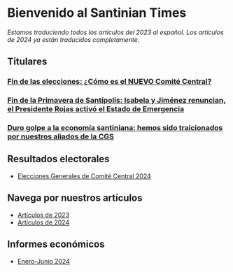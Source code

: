 # Bienvenido al Santinian Times

*Estamos traduciendo todos los artículos del 2023 al español. Los artículos de 2024 ya están traducidos completamente.*

## Titulares

### [Fin de las elecciones: ¿Cómo es el NUEVO Comité Central?](/2024/10/times_10-20-2024.md#fin-de-las-elecciones-¿cómo-es-el-nuevo-comité-central)

### [Fin de la Primavera de Santípolis: Isabela y Jiménez renuncian, el Presidente Rojas activó el Estado de Emergencia](/2024/09/times_09-17-2024.md#fin-de-la-primavera-de-santípolis-isabela-y-jiménez-renuncian-el-presidente-rojas-activó-el-estado-de-emergencia)

### [Duro golpe a la economía santiniana: hemos sido traicionados por nuestros aliados de la CGS](/2024/08/times_08-28-2024.md#duro-golpe-a-la-economía-santiniana-hemos-sido-traicionados-por-nuestros-aliados-de-la-cgs)

## Resultados electorales

* [Elecciones Generales de Comité Central 2024](/2024/10/times_10-20-2024.md#fin-de-las-elecciones-¿cómo-es-el-nuevo-comité-central)

## Navega por nuestros artículos

* [Artículos de 2023](2023)
* [Artículos de 2024](2024)

## Informes económicos

* [Enero-Junio 2024](/2024/06/times_06-17-2024.md#la-relación-con-oscarlandia-sigue-agridulce-fin-del-primer-plan-semestral)
